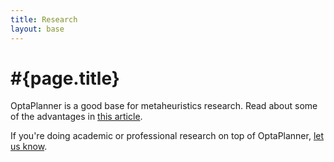 ```yaml
---
title: Research
layout: base
---
```

# #{page.title}

OptaPlanner is a good base for metaheuristics research. Read about some of the advantages in
[this article](http://www.orcomplete.com/research/geoffrey-de-smet/open-source-metaheuristics-research-on-drools-planner).

If you're doing academic or professional research on top of OptaPlanner, [let us know](forum.html).
